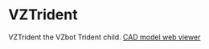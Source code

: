 # VZTrident
VZTrident the VZbot Trident child.
<a href="https://a360.co/3ITT817" rel="nofollow">CAD model web viewer</a>
